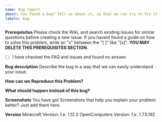 ```yaml
---
name: Bug report
about: You found a bug? Tell us about it, so that we can try to fix it.
labels: bug
---
```


**Prerequisites**
Please check the Wiki, and search existing issues for similar questions before creating a new issue.
If you havent found a guide on how to solve this problem, write an "x" between the "[ ]" like "[x]".
**YOU MAY DELETE THIS PREREQUISITES SECTION.**

- [ ] I have checked the FAQ and issues and found no answer.


**Bug description**
Describe the bug in a way that we can easily understand your issue.

**How can we Reproduce this Problem?**


**What should happen instead of this bug?** 


**Screenshots** 
You have got Screenshots that help you explain your problem better? Just add them here.

**Version** 
Minecraft Version:  f.e. 1.12.2
OpenComputers Version:  f.e. 1.7.5.192
